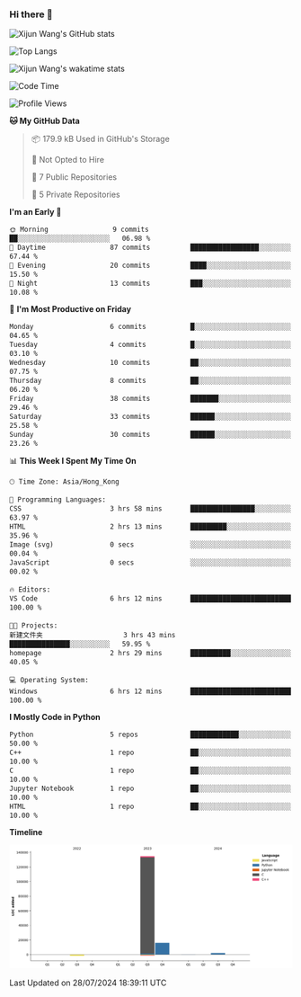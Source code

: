 ### Hi there 👋

![Xijun Wang's GitHub stats](https://github-readme-stats.vercel.app/api?username=kopper-xdu&show_icons=true&bg_color=00000000)

![Top Langs](https://github-readme-stats.vercel.app/api/top-langs/?username=kopper-xdu&size_weight=0.5&count_weight=0.5&exclude_repo=homepage,kopper-xdu.github.io&layout=compact)


![Xijun Wang's wakatime stats](https://github-readme-stats.vercel.app/api/wakatime?username=kopper)

<!--START_SECTION:waka-->
![Code Time](http://img.shields.io/badge/Code%20Time-243%20hrs%2026%20mins-blue)

![Profile Views](http://img.shields.io/badge/Profile%20Views-0-blue)

**🐱 My GitHub Data** 

> 📦 179.9 kB Used in GitHub's Storage 
 > 
> 🚫 Not Opted to Hire
 > 
> 📜 7 Public Repositories 
 > 
> 🔑 5 Private Repositories 
 > 
**I'm an Early 🐤** 

```text
🌞 Morning                9 commits           ██░░░░░░░░░░░░░░░░░░░░░░░   06.98 % 
🌆 Daytime                87 commits          █████████████████░░░░░░░░   67.44 % 
🌃 Evening                20 commits          ████░░░░░░░░░░░░░░░░░░░░░   15.50 % 
🌙 Night                  13 commits          ███░░░░░░░░░░░░░░░░░░░░░░   10.08 % 
```
📅 **I'm Most Productive on Friday** 

```text
Monday                   6 commits           █░░░░░░░░░░░░░░░░░░░░░░░░   04.65 % 
Tuesday                  4 commits           █░░░░░░░░░░░░░░░░░░░░░░░░   03.10 % 
Wednesday                10 commits          ██░░░░░░░░░░░░░░░░░░░░░░░   07.75 % 
Thursday                 8 commits           ██░░░░░░░░░░░░░░░░░░░░░░░   06.20 % 
Friday                   38 commits          ███████░░░░░░░░░░░░░░░░░░   29.46 % 
Saturday                 33 commits          ██████░░░░░░░░░░░░░░░░░░░   25.58 % 
Sunday                   30 commits          ██████░░░░░░░░░░░░░░░░░░░   23.26 % 
```


📊 **This Week I Spent My Time On** 

```text
🕑︎ Time Zone: Asia/Hong_Kong

💬 Programming Languages: 
CSS                      3 hrs 58 mins       ████████████████░░░░░░░░░   63.97 % 
HTML                     2 hrs 13 mins       █████████░░░░░░░░░░░░░░░░   35.96 % 
Image (svg)              0 secs              ░░░░░░░░░░░░░░░░░░░░░░░░░   00.04 % 
JavaScript               0 secs              ░░░░░░░░░░░░░░░░░░░░░░░░░   00.02 % 

🔥 Editors: 
VS Code                  6 hrs 12 mins       █████████████████████████   100.00 % 

🐱‍💻 Projects: 
新建文件夹                    3 hrs 43 mins       ███████████████░░░░░░░░░░   59.95 % 
homepage                 2 hrs 29 mins       ██████████░░░░░░░░░░░░░░░   40.05 % 

💻 Operating System: 
Windows                  6 hrs 12 mins       █████████████████████████   100.00 % 
```

**I Mostly Code in Python** 

```text
Python                   5 repos             ████████████░░░░░░░░░░░░░   50.00 % 
C++                      1 repo              ██░░░░░░░░░░░░░░░░░░░░░░░   10.00 % 
C                        1 repo              ██░░░░░░░░░░░░░░░░░░░░░░░   10.00 % 
Jupyter Notebook         1 repo              ██░░░░░░░░░░░░░░░░░░░░░░░   10.00 % 
HTML                     1 repo              ██░░░░░░░░░░░░░░░░░░░░░░░   10.00 % 
```



**Timeline**

![Lines of Code chart](https://raw.githubusercontent.com/kopper-xdu/kopper-xdu/main/assets/bar_graph.png)


 Last Updated on 28/07/2024 18:39:11 UTC
<!--END_SECTION:waka-->

<!--
**kopper-xdu/kopper-xdu** is a ✨ _special_ ✨ repository because its `README.md` (this file) appears on your GitHub profile.

Here are some ideas to get you started:

- 🔭 I’m currently working on ...
- 🌱 I’m currently learning ...
- 👯 I’m looking to collaborate on ...
- 🤔 I’m looking for help with ...
- 💬 Ask me about ...
- 📫 How to reach me: ...
- 😄 Pronouns: ...
- ⚡ Fun fact: ...
-->
